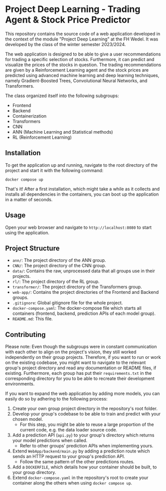 # Project Deep Learning - Trading Agent & Stock Price Predictor

This repository contains the source code of a web application developed in the context of the module "Project Deep Learning" at the FH Wedel.
It was developed by the class of the winter semester 2023/2024.

The web application is designed to be able to give a user recommendations for trading a specific selection of stocks. Furthermore, it can predict and visualize the prices of the stocks in question. The trading recommendations are given by a Reinforcement Learning agent and the stock prices are predicted using advanced machine learning and deep learning techniques, namely Gradient-Boosted Trees, Convolutional Neural Networks, and Transformers.

The class organized itself into the following subgroups:

- Frontend
- Backend
- Containerization
- Transformers
- CNN
- ANN (Machine Learning and Statistical methods)
- RL (Reinforcement Learning)

## Installation

To get the application up and running, navigate to the root directory of the project and start it with the following command:

`docker compose up`

That's it! After a first installation, which might take a while as it collects and installs all dependencies in the containers, you can boot up the application in a matter of seconds.

## Usage

Open your web browser and navigate to `http://localhost:8080` to start using the application.

## Project Structure

- `ann/`: The project directory of the ANN group.
- `CNN/`: The project directory of the CNN group.
- `data/`: Contains the raw, unprocessed data that all groups use in their projects.
- `rl/`: The project directory of the RL group.
- `transformer/`: The project directory of the Transformers group.
- `web-app/`: Contains the project directories of the Frontend and Backend groups.
- `.gitignore`: Global gitignore file for the whole project.
- `docker-compose.yaml`: The docker-compose file which starts all containers (frontend, backend, prediction APIs of each model group).
- `README.md`: This file.

## Contributing

Please note: Even though the subgroups were in constant communication with each other to align on the project's vision, they still worked independently on their group projects. Therefore, if you want to run or work on the existing codebase, you might want to navigate to the relevant group's project directory and read any documentation or README files, if existing. Furthermore, each group has put their `requirements.txt` in the corresponding directory for you to be able to recreate their development environments.

If you want to expand the web application by adding more models, you can easily do so by adhering to the following process:

1. Create your own group project directory in the repository's root folder.
2. Develop your group's codebase to be able to train and predict with your chosen model.
    - For this step, you might be able to reuse a large proportion of the current code, e.g. the data loader source code.
3. Add a prediction API (`api.py`) to your group's directory which returns your model predictions when called.
    - Refer to other groups' prediction APIs when implementing yours.
4. Extend `WebApp/backend/main.py` by adding a prediction route which sends an HTTP request to your group's prediction API.
    - Follow the same pattern of the other predictions routes.
5. Add a `DOCKERFILE`, which details how your container should be built, to your group directory.
6. Extend `docker-compose.yaml` in the repository's root to create your container along the others when using `docker compose up`.
